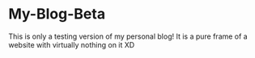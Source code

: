 # My-Blog-Beta
This is only a testing version of my personal blog!  It is a pure frame of a website with virtually nothing on it XD
